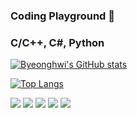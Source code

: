 ### Coding Playground 👋
### C/C++, C#, Python

[![Byeonghwi's GitHub stats](https://github-readme-stats.vercel.app/api?username=hwi1018&show_icons=true&theme=tokyonight)](https://github.com/hwi1018/github-readme-stats)

[![Top Langs](https://github-readme-stats.vercel.app/api/top-langs/?username=hwi1018&langs_count=3&layout=compact)](https://github.com/hwi1018/github-readme-stats)

<img src="https://img.shields.io/badge/Python-3766AB?style=flat-square&logo=Python&logoColor=white"/></a> 
<img src="https://img.shields.io/badge/CSharp-512BD4?style=flat-square&logo=appveyor&logoColor=white"/></a>
<img src="https://img.shields.io/badge/.Net-148EFF?style=flat-square&logo=appveyor&logoColor=black"/></a>
<img src="https://img.shields.io/badge/C-A8B9CC?style=flat-square&logo=appveyor&logoColor=black"/></a>
<img src="https://img.shields.io/badge/C++-00599C?style=flat-square&logo=appveyor&logoColor=black"/></a>



<!--
**hwi1018/hwi1018** is a ✨ _special_ ✨ repository because its `README.md` (this file) appears on your GitHub profile.

Here are some ideas to get you started:

- 🔭 I’m currently working on ...
- 🌱 I’m currently learning ...
- 👯 I’m looking to collaborate on ...
- 🤔 I’m looking for help with ...
- 💬 Ask me about ...
- 📫 How to reach me: ...
- 😄 Pronouns: ...
- ⚡ Fun fact: ...
-->

